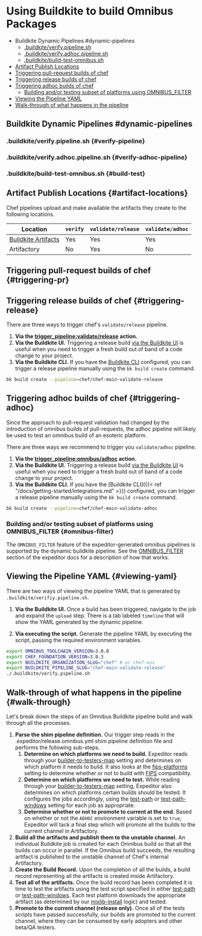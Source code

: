 # Using Buildkite to build Omnibus Packages

<!-- MarkdownTOC -->

- Buildkite Dynamic Pipelines #dynamic-pipelines
  - [.buildkite/verify.pipeline.sh](#verify-pipeline)
  - [.buildkite/verify.adhoc.pipeline.sh](#verify-adhoc-pipeline)
  - [.buildkite/build-test-omnibus.sh](#build-test)
- [Artifact Publish Locations](#artifact-locations)
- [Triggering pull-request builds of chef](#triggering-pr)
- [Triggering release builds of chef](#triggering-release)
- [Triggering adhoc builds of chef](#triggering-adhoc)
  - [Building and/or testing subset of platforms using OMNIBUS_FILTER](#omnibus-filter)
- [Viewing the Pipeline YAML](#viewing-yaml)
- [Walk-through of what happens in the pipeline](#walk-through)

<!-- /MarkdownTOC -->



## Buildkite Dynamic Pipelines #dynamic-pipelines

### .buildkite/verify.pipeline.sh {#verify-pipeline}
### .buildkite/verify.adhoc.pipeline.sh {#verify-adhoc-pipeline}
### .buildkite/build-test-omnibus.sh {#build-test}

## Artifact Publish Locations {#artifact-locations}

Chef pipelines upload and make available the artifacts they create to the following locations.

Location | `verify` | `validate/release` | `validate/adhoc`
--- | --- | --- | ---
[Buildkite Artifacts](https://buildkite.com/docs/pipelines/artifacts) | Yes | Yes | Yes |
Artifactory | No | Yes | No

## Triggering pull-request builds of chef {#triggering-pr}

## Triggering release builds of chef {#triggering-release}

There are three ways to trigger chef's `validate/release` pipeline.

1. **Via the [trigger_pipeline:validate/release]() action.** 
2. **Via the Buildkite UI.** Triggering a release build [via the Buildkite UI](https://buildkite.com/docs/tutorials/getting-started#create-your-first-build) is useful when you need to trigger a fresh build out of band of a code change to your project.
3. **Via the Buildkite CLI.** If you have the [Buildkite CLI]() configured, you can trigger a release pipeline manually using the `bk build create` command.

```bash
bk build create --pipeline=chef/chef-main-validate-release
```

## Triggering adhoc builds of chef {#triggering-adhoc}

Since the approach to pull-request validation had changed by the introduction of omnibus builds of pull-requests, the adhoc pipeline will likely be used to test an omnibus build of an esoteric platform.

There are three ways we recommend to trigger you `validate/adhoc` pipeline.

1. **Via the [trigger_pipeline:omnibus/adhoc]() action.**
2. **Via the Buildkite UI.** Triggering a release build [via the Buildkite UI](https://buildkite.com/docs/tutorials/getting-started#create-your-first-build) is useful when you need to trigger a fresh build out of band of a code change to your project.
3. **Via the Buildkite CLI.** If you have the [Buildkite CLI]({{< ref "/docs/getting-started/integrations.md" >}}) configured, you can trigger a release pipeline manually using the `bk build create` command.

```bash
bk build create --pipeline=chef/chef-main-validate-adhoc
```

### Building and/or testing subset of platforms using OMNIBUS_FILTER {#omnibus-filter}

The `OMNIBUS_FILTER` feature of the expeditor-generated omnibus pipelines is supported by the dynamic buildkite pipeline. See the [OMNIBUS_FILTER](https://expeditor.chef.io/docs/pipelines/omnibus/#building-andor-testing-subset-of-platforms-using-omnibus_filter) section of the expeditor docs for a description of how that works.

## Viewing the Pipeline YAML {#viewing-yaml}

There are two ways of viewing the pipeline YAML that is generated by `.buildkite/verifiy.pipeline.sh`.

1. **Via the Buildkite UI.** Once a build has been triggered, navigate to the job and expand the `upload` step. There is a tab labeled `timeline` that will show the YAML generated by the dynamic pipeline.

2. **Via executing the script.** Generate the pipeline YAML by executing the script, passing the required environment variables.

```bash
export OMNIBUS_TOOLCHAIN_VERSION=3.0.0
export CHEF_FOUNDATION_VERSION=3.0.3
export BUILDKITE_ORGANIZATION_SLUG="chef" # or chef-oss
export BUILDKITE_PIPELINE_SLUG="chef-main-validate-release"
./.buildkite/verify.pipeline.sh
```

## Walk-through of what happens in the pipeline {#walk-through}

Let's break down the steps of an Omnibus Buildkite pipeline build and walk through all the processes.

1. **Parse the shim pipeline definition.** Our trigger step reads in the .expeditor/release.omnibus.yml shim pipeline definition file and performs the following sub-steps.
    1. **Determine on which platforms we need to build.** Expeditor reads through your [builder-to-testers-map](#builder-to-testers-map) setting and determines on which platform it needs to build. It also looks at the [fips-platforms](#fips-platforms) setting to determine whether or not to build with [FIPS](https://en.wikipedia.org/wiki/Federal_Information_Processing_Standards) compatibility.
    1. **Determine on which platforms we need to test.** While reading through your [builder-to-testers-map](#builder-to-testers-map) setting, Expeditor also determines on which platforms certain builds should be tested. It configures the jobs accordingly, using the [test-path](#test-path) or [test-path-windows](#test-path-windows) setting for each job as appropriate.
    1. **Determine whether or not to promote to current at the end.** Based on whether or not the `ADHOC` environment variable is set to `true`, Expeditor will tack a final step which will promote all the builds to the current channel in Artifactory.
1. **Build all the artifacts and publish them to the unstable channel.** An individual Buildkite job is created for each Omnibus build so that all the builds can occur in parallel. If the Omnibus build succeeds, the resulting artifact is published to the unstable channel of Chef's internal Artifactory.
1. **Create the Build Record.** Upon the completion of all the builds, a build record representing all the artifacts is created inside Artifactory.
1. **Test all of the artifacts.** Once the build record has been completed it is time to test the artifacts using the test script specified in either [test-path](#test-path) or [test-path-windows](#test-path-windows). Each test platform downloads the appropriate artifact (as determined by our [mixlib-install](https://github.com/chef/mixlib-install) logic) and tested.
1. **Promote to the current channel (release only).** Once all of the tests scripts have passed successfully, our builds are promoted to the current channel, where they can be consumed by early adopters and other beta/QA testers.